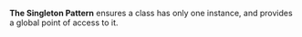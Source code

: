 **The Singleton Pattern** ensures a class has only one instance, and provides a global
point of access to it.